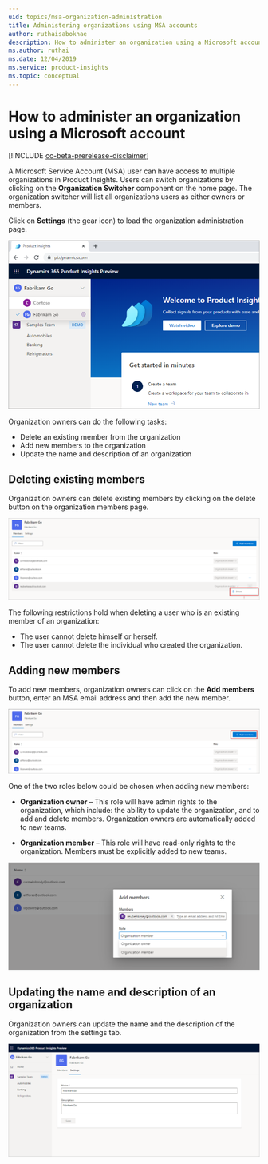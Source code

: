 ```yaml
---
uid: topics/msa-organization-administration
title: Administering organizations using MSA accounts
author: ruthaisabokhae
description: How to administer an organization using a Microsoft account
ms.author: ruthai
ms.date: 12/04/2019
ms.service: product-insights
ms.topic: conceptual
---
```



# How to administer an organization using a Microsoft account
[!INCLUDE [cc-beta-prerelease-disclaimer]( includes/cc-beta-prerelease-disclaimer.md)]

A Microsoft Service Account (MSA) user can have access to multiple organizations in Product Insights. Users can switch organizations by clicking on the **Organization Switcher** component on the home page. The organization switcher will list all organizations users as either owners or members. 

Click on **Settings** (the gear icon) to load the organization administration page.

![Organization administration](media/SwitchingOrgSettings.png "Organization administration")

Organization owners can do the following tasks:
-	Delete an existing member from the organization
-	Add new members to the organization
-	Update the name and description of an organization

## Deleting existing members
Organization owners can delete existing members by clicking on the delete button on the organization members page. 

![Delete member](media/SwitchingOrgDelete.png "Delete member")

The following restrictions hold when deleting a user who is an existing member of an organization:
-	The user cannot delete himself or herself.
-	The user cannot delete the individual who created the organization.

## Adding new members

To add new members, organization owners can click on the **Add members** button, enter an MSA email address and then add the new member.

![Add member](media/SwitchingOrgAdd.png "Add member")

One of the two roles below could be chosen when adding new members:
-	**Organization owner** – This role will have admin rights to the organization, which include: the ability to update the organization, and to add and delete members. Organization owners are automatically added to new teams.

-	**Organization member** – This role will have read-only rights to the organization. Members must be explicitly added to new teams. 

![Choose role](media/SwitchingOrgAddMembers.png "Choose role")

## Updating the name and description of an organization
Organization owners can update the name and the description of the organization from the settings tab. 

![Update name and description](media/SwitchingOrgUpdate.png "Update name and description")
